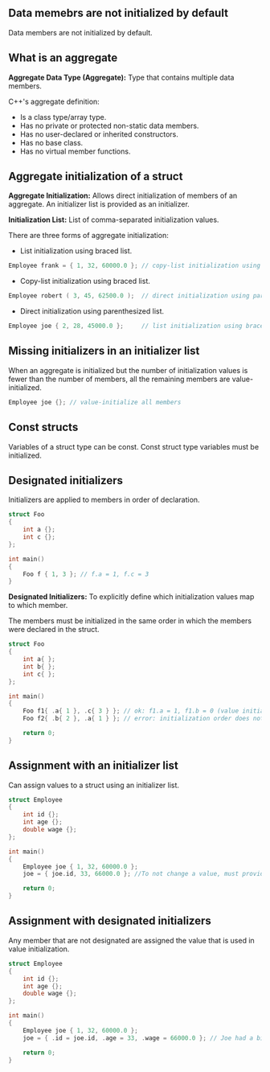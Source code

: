 ## Data memebrs are not initialized by default
Data members are not initialized by default.

## What is an aggregate
**Aggregate Data Type (Aggregate):** Type that contains multiple data members.

C++'s aggregate definition:
- Is a class type/array type.
- Has no private or protected non-static data members.
- Has no user-declared or inherited constructors.
- Has no base class.
- Has no virtual member functions.

## Aggregate initialization of a struct
**Aggregate Initialization:** Allows direct initialization of members of an aggregate. An initializer list is provided as an initializer.

**Initialization List:** List of comma-separated initialization values.

There are three forms of aggregate initialization:
- List initialization using braced list.
````cpp
Employee frank = { 1, 32, 60000.0 }; // copy-list initialization using braced list
````
- Copy-list initialization using braced list.
````cpp
Employee robert ( 3, 45, 62500.0 );  // direct initialization using parenthesized list 
````
- Direct initialization using parenthesized list.
````cpp
Employee joe { 2, 28, 45000.0 };     // list initialization using braced list (preferred)
````

## Missing initializers in an initializer list
When an aggregate is initialized but the number of initialization values is fewer than the number of members, all the remaining members are value-initialized.

```cpp
Employee joe {}; // value-initialize all members
```

## Const structs
Variables of a struct type can be const. Const struct type variables must be initialized.

## Designated initializers
Initializers are applied to members in order of declaration.
```cpp
struct Foo
{
    int a {};
    int c {};
};

int main()
{
    Foo f { 1, 3 }; // f.a = 1, f.c = 3
}
```

**Designated Initializers:** To explicitly define which initialization values map to which member. 

The members must be initialized in the same order in which the members were declared in the struct.
```cpp
struct Foo
{
    int a{ };
    int b{ };
    int c{ };
};

int main()
{
    Foo f1{ .a{ 1 }, .c{ 3 } }; // ok: f1.a = 1, f1.b = 0 (value initialized), f1.c = 3
    Foo f2{ .b{ 2 }, .a{ 1 } }; // error: initialization order does not match order of declaration in struct

    return 0;
}
```

## Assignment with an initializer list
Can assign values to a struct using an initializer list.
```cpp
struct Employee
{
    int id {};
    int age {};
    double wage {};
};

int main()
{
    Employee joe { 1, 32, 60000.0 };
    joe = { joe.id, 33, 66000.0 }; //To not change a value, must provide the current value in the initializer list (joe.id).

    return 0;
}
```

## Assignment with designated initializers
Any member that are not designated are assigned the value that is used in value initialization.
```cpp
struct Employee
{
    int id {};
    int age {};
    double wage {};
};

int main()
{
    Employee joe { 1, 32, 60000.0 };
    joe = { .id = joe.id, .age = 33, .wage = 66000.0 }; // Joe had a birthday and got a raise

    return 0;
}
```